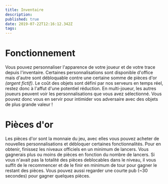 ```yaml
---
title: Inventaire
description: 
published: true
date: 2019-07-22T12:16:12.342Z
tags: 
---
```


# Fonctionnement
Vous pouvez personnaliser l'apparence de votre joueur et de votre trace depuis l'inventaire.
Certaines personnalisations sont disponible d'office mais d'autre sont débloquable contre une certaine somme de pièces d'or *(argent fictif)*.
Le coût des objets sont défini par nos serveurs en temps réel, restez donc à l'affut d'une potentiel réduction.
En multi-joueur, les autres joueurs peuvent voir les personnalisations que vous avez sélectionné. Vous pouvez donc vous en servir pour intimider vos adversaire avec des objets de plus grande valeur !

# Pièces d'or
Les pièces d'or sont la monnaie du jeu, avec elles vous pouvez acheter de nouvelles personnalisations et débloquer certaines fonctionnalités.
Pour en obtenir, finissez les niveaux officiels en un minimum de lancers. Vous gagnerais plus ou moins de pièces en fonction du nombre de lancers. Si vous n'avait pas la totalité des pièces deblocables dans le niveau, il vous suffit de le recommencer et de le finir en minimum de tour pour gagner le restant des pièces.
Vous pouvez aussi regarder une courte pub (~30 secondes) pour gagner quelques pièces.
